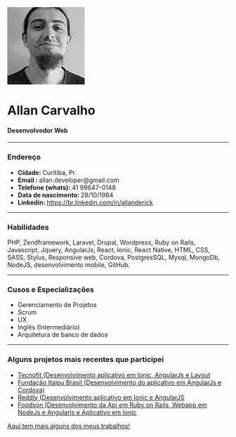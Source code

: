 <img src="https://github.com/nordyc/AllanCarvalho/blob/master/avatar.jpg" height="176" width="176" alt="Allan Carvalho" />
<br />
<h1>Allan Carvalho</h1>
<h4>Desenvolvedor Web</h4>
<hr>
<h3>Endereço</h3>
<ul>
	<li><strong>Cidade: </strong>Curitiba, Pr.</li>
	<li><strong>Email : </strong>allan.developer@gmail.com</li>
	<li><strong>Telefone (whats): </strong>41 99647-0148</li>
	<li><strong>Data de nascimento: </strong>28/10/1984</li>
	<li><strong>Linkedin: </strong><a href="https://br.linkedin.com/in/allanderick" target="_blank">https://br.linkedin.com/in/allanderick</a></li>
</ul>
<hr>
<h3>Habilidades</h3>
<p>
	PHP, Zendframework, Laravel, Drupal, Wordpress, Ruby on Rails, Javascript, Jquery, AngularJs, React, Ionic, React Native, HTML, CSS, SASS, Stylus, Responsive web, Cordova, PostgresSQL, Mysql, MongoDb, NodeJS, desenvolvimento mobile, GitHub.
</p>
<hr>
<h3>Cusos e Especializações</h3>
<ul>
	<li>Gerenciamento de Projetos</li>
	<li>Scrum</li>
	<li>UX</li>
	<li>Inglês (Intermediário)</li>
	<li>Arquitetura de banco de dados</li>
</ul>
<hr>
<h3>Alguns projetos mais recentes que participei</h3>
<ul>
	<li>
		<a href="https://itunes.apple.com/br/app/tecnofit/id1109478634?mt=8" target="_blank">Tecnofit (Desenvolvimento aplicativo em Ionic, AngularJs e Layout</a> 
	</li>
	<li>
		<a href="https://itunes.apple.com/br/app/fundacao-itaipu-brasil/id1066958446?mt=8" target="_blank">Fundação Itaipu Brasil (Desenvolvimento do aplicativo em AngularJs e Cordova)</a>
	</li>
	<li>
		<a href="https://itunes.apple.com/br/app/reddly-ewo/id1087347361?mt=8" target="_blank">Reddly (Desenvolvimento aplicativo em Ionic e AngularJS</a>
	</li>
	<li>
		<a href="http://foodson.com.br/ " target="_blank">Foodson (Desenvolvimento da Api em Ruby on Rails, Webapp em NodeJs e Angularjs e Aplicativo em Ionic</a>
	</li>
</ul>
<p><a href="http://overout.flavors.me/" class="button">Aqui tem mais alguns dos meus trabalhos!</a></p>

